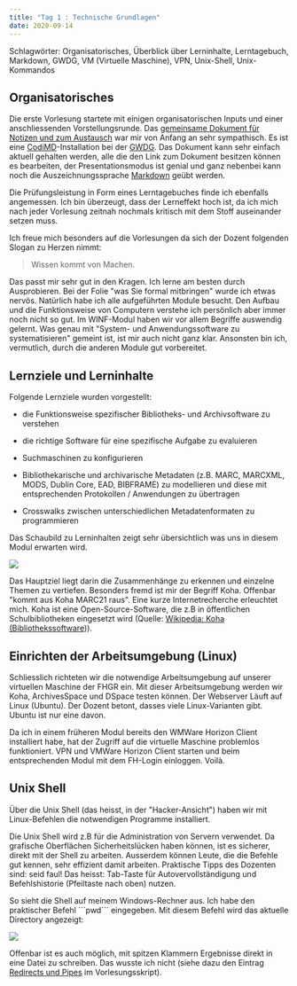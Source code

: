 ```yaml
---
title: "Tag 1 : Technische Grundlagen"
date: 2020-09-14
---
```

Schlagwörter: Organisatorisches, Überblick über Lerninhalte, Lerntagebuch, Markdown, GWDG, VM (Virtuelle Maschine), VPN, Unix-Shell, Unix-Kommandos

## Organisatorisches
Die erste Vorlesung startete mit einigen organisatorischen Inputs und einer anschliessenden Vorstellungsrunde. Das [gemeinsame Dokument für Notizen und zum Austausch](https://pad.gwdg.de/Tf-htntTR8COelT3Wgodzg) war mir von Anfang an sehr sympathisch. Es ist eine [CodiMD](https://codimd.ietf.org/)-Installation bei der [GWDG](https://www.gwdg.de/). Das Dokument kann sehr einfach aktuell gehalten werden, alle die den Link zum Dokument besitzen können es bearbeiten, der Presentationsmodus ist genial und ganz nebenbei kann noch die Auszeichnungssprache [Markdown](https://de.wikipedia.org/wiki/Markdown) geübt werden. 

Die Prüfungsleistung in Form eines Lerntagebuches finde ich ebenfalls angemessen. Ich bin überzeugt, dass der Lerneffekt hoch ist, da ich mich nach jeder Vorlesung zeitnah nochmals kritisch mit dem Stoff auseinander setzen muss.

Ich freue mich besonders auf die Vorlesungen da sich der Dozent folgenden Slogan zu Herzen nimmt: 

> Wissen kommt von Machen.

Das passt mir sehr gut in den Kragen. Ich lerne am besten durch Ausprobieren. Bei der Folie "was Sie formal mitbringen" wurde ich etwas nervös. Natürlich habe ich alle aufgeführten Module besucht. Den Aufbau und die Funktionsweise von Computern verstehe ich persönlich aber immer noch nicht so gut. Im WINF-Modul haben wir vor allem Begriffe auswendig gelernt. Was genau mit "System- und Anwendungssoftware zu systematisieren" gemeint ist, ist mir auch nicht ganz klar. Ansonsten bin ich, vermutlich, durch die anderen Module gut vorbereitet.

## Lernziele und Lerninhalte

Folgende Lernziele wurden vorgestellt:

* die Funktionsweise spezifischer Bibliotheks- und Archivsoftware zu verstehen

* die richtige Software für eine spezifische Aufgabe zu evaluieren

* Suchmaschinen zu konfigurieren

* Bibliothekarische und archivarische Metadaten (z.B. MARC, MARCXML, MODS, Dublin Core, EAD, BIBFRAME) zu modellieren und diese mit entsprechenden Protokollen / Anwendungen zu übertragen

* Crosswalks zwischen unterschiedlichen Metadatenformaten zu programmieren

Das Schaubild zu Lerninhalten zeigt sehr übersichtlich was uns in diesem Modul erwarten wird.

![]({{site.baseurl}}/images/schaubild_20200910.png)

Das Hauptziel liegt darin die Zusammenhänge zu erkennen und einzelne Themen zu vertiefen. Besonders fremd ist mir der Begriff Koha. Offenbar "kommt aus Koha MARC21 raus". Eine kurze Internetrecherche erleuchtet mich. Koha ist eine Open-Source-Software, die z.B in öffentlichen Schulbibliotheken eingesetzt wird (Quelle: [Wikipedia: Koha (Bibliothekssoftware](https://de.wikipedia.org/wiki/Koha_(Bibliothekssoftware)))).

## Einrichten der Arbeitsumgebung (Linux)
Schliesslich richteten wir die notwendige Arbeitsumgebung auf unserer virtuellen Maschine der FHGR ein. Mit dieser Arbeitsumgebung werden wir Koha, ArchivesSpace und DSpace testen können. Der Webserver Läuft auf Linux (Ubuntu). Der Dozent betont, dasses viele Linux-Varianten gibt. Ubuntu ist nur eine davon.

Da ich in einem früheren Modul bereits den WMWare Horizon Client installiert habe, hat der Zugriff auf die virtuelle Maschine problemlos funktioniert. VPN und VMWare Horizon Client starten und beim entsprechenden Modul mit dem FH-Login einloggen. Voilà. 


## Unix Shell
Über die Unix Shell (das heisst, in der "Hacker-Ansicht") haben wir mit Linux-Befehlen die notwendigen Programme installiert. 

Die Unix Shell wird z.B für die Administration von Servern verwendet. Da grafische Oberflächen Sicherheitslücken haben können, ist es sicherer, direkt mit der Shell zu arbeiten. Ausserdem können Leute, die die Befehle gut kennen, sehr effizient damit arbeiten. Praktische Tipps des Dozenten sind: seid faul! Das heisst: Tab-Taste für Autovervollständigung und Befehlshistorie (Pfeiltaste nach oben) nutzen.

So sieht die Shell auf meinem Windows-Rechner aus. Ich habe den praktischer Befehl ´´´pwd´´´ eingegeben. Mit diesem Befehl wird das aktuelle Directory angezeigt:

![]({{site.baseurl}}/images/shell.png)

Offenbar ist es auch möglich, mit spitzen Klammern Ergebnisse direkt in eine Datei zu schreiben. Das wusste ich nicht (siehe dazu den Eintrag [Redirects und Pipes](https://bain.felixlohmeier.de/#/01_technische-grundlagen?id=redirects-und-pipes) im Vorlesungsskript).






